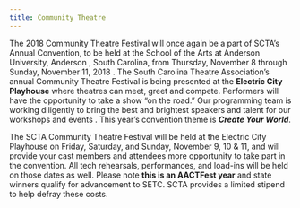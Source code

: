 ```yaml
---
title: Community Theatre
---
```


The 2018 Community Theatre Festival will once again be a part of SCTA’s Annual Convention, to be held at the School of the Arts at Anderson University, Anderson , South Carolina, from Thursday, November 8 through Sunday, November 11, 2018 . The South Carolina Theatre Association’s annual Community Theatre Festival is being presented at the **Electric City Playhouse** where theatres can meet, greet and compete. Performers will have the opportunity to take a show “on the road.” Our programming team is working diligently to bring the best and brightest speakers and talent for our workshops and events . This year’s convention theme is ***Create Your World***.

The SCTA Community Theatre Festival will be held at the Electric City Playhouse on Friday, Saturday, and Sunday, November 9, 10 & 11, and will provide your cast members and attendees more opportunity to take part in the convention. All tech rehearsals, performances, and load-ins will be held on those dates as well. Please note **this is an AACTFest year** and state winners qualify for advancement to SETC. SCTA provides a limited stipend to help defray these costs.
